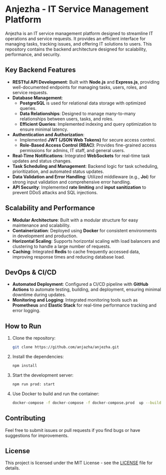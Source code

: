 # Anjezha - IT Service Management Platform

Anjezha is an IT service management platform designed to streamline IT operations and service requests. It provides an efficient interface for managing tasks, tracking issues, and offering IT solutions to users. This repository contains the backend architecture designed for scalability, performance, and security.

## Key Backend Features

- **RESTful API Development**: Built with **Node.js** and **Express.js**, providing well-documented endpoints for managing tasks, users, roles, and service requests.
- **Database Management**: 
    - **PostgreSQL** is used for relational data storage with optimized queries.
    - **Data Relationships**: Designed to manage many-to-many relationships between users, tasks, and roles.
    - **Efficient Queries**: Implemented indexing and query optimization to ensure minimal latency.
- **Authentication and Authorization**: 
    - Implemented **JWT (JSON Web Tokens)** for secure access control.
    - **Role-Based Access Control (RBAC)**: Provides fine-grained access permissions for admins, IT staff, and general users.
- **Real-Time Notifications**: Integrated **WebSockets** for real-time task updates and status changes.
- **Task Scheduling and Management**: Backend logic for task scheduling, prioritization, and automated status updates.
- **Data Validation and Error Handling**: Utilized middleware (e.g., **Joi**) for strong input validation and comprehensive error handling.
- **API Security**: Implemented **rate limiting** and **input sanitization** to prevent DDoS attacks and SQL injections.

## Scalability and Performance

- **Modular Architecture**: Built with a modular structure for easy maintenance and scalability.
- **Containerization**: Deployed using **Docker** for consistent environments in development and production.
- **Horizontal Scaling**: Supports horizontal scaling with load balancers and clustering to handle a large number of requests.
- **Caching**: Integrated **Redis** to cache frequently accessed data, improving response times and reducing database load.

## DevOps & CI/CD

- **Automated Deployment**: Configured a CI/CD pipeline with **GitHub Actions** to automate testing, building, and deployment, ensuring minimal downtime during updates.
- **Monitoring and Logging**: Integrated monitoring tools such as **Prometheus** and **Elastic Stack** for real-time performance tracking and error logging.

## How to Run

1. Clone the repository:

    ```bash
    git clone https://github.com/anjazha/anjezha.git
    ```

2. Install the dependencies:

    ```bash
    npm install
    ```

3. Start the development server:

    ```bash
    npm run prod: start
    ```

4. Use Docker to build and run the container:

    ```bash
    docker-compose -f docker-compose -f docker-compose.prod  up --build
    ```

## Contributing

Feel free to submit issues or pull requests if you find bugs or have suggestions for improvements.

## License

This project is licensed under the MIT License - see the [LICENSE](LICENSE) file for details.


